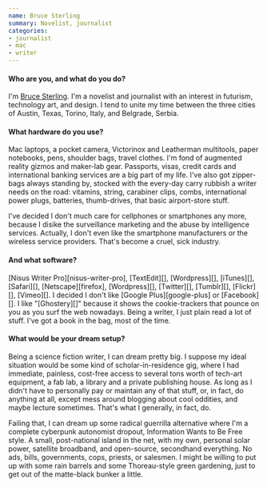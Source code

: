 ```yaml
---
name: Bruce Sterling
summary: Novelist, journalist
categories:
- journalist
- mac
- writer
---
```


#### Who are you, and what do you do?

I'm [Bruce Sterling](http://www.well.com/conf/mirrorshades/ "Bruce's website."). I'm a novelist and journalist with an interest in futurism, technology art, and design. I tend to unite my time between the three cities of Austin, Texas, Torino, Italy, and Belgrade, Serbia.

#### What hardware do you use?

Mac laptops, a pocket camera, Victorinox and Leatherman multitools, paper notebooks, pens, shoulder bags, travel clothes. I'm fond of augmented reality gizmos and maker-lab gear. Passports, visas, credit cards and international banking services are a big part of my life. I've also got zipper-bags always standing by, stocked with the every-day carry rubbish a writer needs on the road: vitamins, string, carabiner clips, combs, international power plugs, batteries, thumb-drives, that basic airport-store stuff.

I've decided I don't much care for cellphones or smartphones any more, because I disike the surveillance marketing and the abuse by intelligence services. Actually, I don't even like the smartphone manufacturers or the wireless service providers. That's become a cruel, sick industry. 

#### And what software?

[Nisus Writer Pro][nisus-writer-pro], [TextEdit][], [Wordpress][], [iTunes][], [Safari][], [Netscape][firefox], [Wordpress][], [Twitter][], [Tumblr][], [Flickr][], [Vimeo][]. I decided I don't like [Google Plus][google-plus] or [Facebook][]. I like "[Ghostery][]" because it shows the cookie-trackers that pounce on you as you surf the web nowadays. Being a writer, I just plain read a lot of stuff. I've got a book in the bag, most of the time.

#### What would be your dream setup?

Being a science fiction writer, I can dream pretty big. I suppose my ideal situation would be some kind of scholar-in-residence gig, where I had immediate, painless, cost-free access to several tons worth of tech-art equipment, a fab lab, a library and a private publishing house. As long as I didn't have to personally pay or maintain any of that stuff, or, in fact, do anything at all, except mess around blogging about cool oddities, and maybe lecture sometimes. That's what I generally, in fact, do.

Failing that, I can dream up some radical guerrilla alternative where I'm a complete cyberpunk autonomist dropout, Information Wants to Be Free style. A small, post-national island in the net, with my own, personal solar power, satellite broadband, and open-source, secondhand everything. No ads, bills, governments, cops, priests, or salesmen. I might be willing to put up with some rain barrels and some Thoreau-style green gardening, just to get out of the matte-black bunker a little.